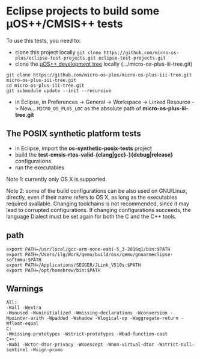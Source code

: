 # Eclipse projects to build some µOS++/CMSIS++ tests

To use this tests, you need to:

* clone this project locally
`git clone https://github.com/micro-os-plus/eclipse-test-projects.git eclipse-test-projects.git`
* clone the [µOS++ development tree](https://github.com/micro-os-plus/micro-os-plus-iii-tree) locally (.../micro-os-plus-iii-tree.git)
```
git clone https://github.com/micro-os-plus/micro-os-plus-iii-tree.git micro-os-plus-iii-tree.git
cd micro-os-plus-iii-tree.git
git submodule update --init --recursive
```
* in Eclipse, in Preferences -> General -> Workspace -> Linked Resource -> New...
`MICRO_OS_PLUS_LOC` as the absolute path of **micro-os-plus-iii-tree.git**

## The POSIX synthetic platform tests

* in Eclipse, import the **os-synthetic-posix-tests** project
* build the **test-cmsis-rtos-valid-{clang|gcc}-}{debug|release}** configurations
* run the executables

Note 1: currently only OS X is supported.

Note 2: some of the build configurations can be also used on GNU/Linux,
directly, even if their name refers to OS X, as long as the executables
required available. Changing toolchains is not recommended, since it
may lead to corrupted configurations. If changing configurations
succeeds, the language Dialect must be set again for both the C and
the C++ tools.

## path

```
export PATH=/usr/local/gcc-arm-none-eabi-5_3-2016q1/bin:$PATH
export PATH=/Users/ilg/Work/qemu/build/osx/qemu/gnuarmeclipse-softmmu:$PATH
export PATH=/Applications/SEGGER/JLink_V510s:$PATH
export PATH=/opt/homebrew/bin:$PATH

```

## Warnings

```
All:
-Wall -Wextra
-Wunused -Wuninitialized -Wmissing-declarations -Wconversion -Wpointer-arith -Wpadded -Wshadow -Wlogical-op -Waggregate-return -Wfloat-equal
C:
-Wmissing-prototypes -Wstrict-prototypes -Wbad-function-cast
C++:
-Wabi -Wctor-dtor-privacy -Wnoexcept -Wnon-virtual-dtor -Wstrict-null-sentinel -Wsign-promo
```

